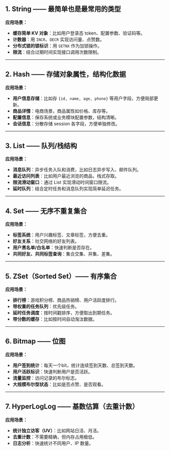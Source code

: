 ## 1. String —— 最简单也是最常用的类型

**应用场景：**

- **缓存简单 KV 对象**：比如用户登录态 token、配置参数、验证码等。
- **计数器**：用 `INCR`、`DECR` 实现访问量、点赞数。
- **分布式锁的锁标识**：用 `SETNX` 作为加锁操作。
- **限流**：结合过期时间实现接口调用次数限制。

------

## 2. Hash —— 存储对象属性，结构化数据

**应用场景：**

- **用户信息存储**：比如存 `{id, name, age, phone}` 等用户字段，方便局部更新。
- **商品详情**：电商场景，商品属性如价格、库存等。
- **配置信息**：保存系统或业务模块配置参数，结构清晰。
- **会话信息**：分散存储 session 各字段，方便单独修改。

------

## 3. List —— 队列/栈结构

**应用场景：**

- **消息队列**：异步任务入队和消费，比如日志异步写入、邮件队列。
- **最近访问列表**：比如用户最近浏览的商品，栈式存取。
- **限流滑动窗口**：通过 List 实现滑动时间窗口限流。
- **延时队列**：结合定时任务和消息队列实现简单延迟任务。

------

## 4. Set —— 无序不重复集合

**应用场景：**

- **标签系统**：用户兴趣标签、文章标签，方便去重。
- **好友关系**：社交网络的好友列表。
- **用户黑名单/白名单**：快速判断是否存在。
- **共同好友、共同标签查询**：集合交集、并集、差集。

------

## 5. ZSet（Sorted Set）—— 有序集合

**应用场景：**

- **排行榜**：游戏积分榜、商品热销榜、用户活跃度排行。
- **带权重的任务队列**：优先级任务。
- **延时任务调度**：按时间戳排序，方便取出到期任务。
- **带分数的缓存**：比如按时间自动淘汰数据。

------

## 6. Bitmap —— 位图

**应用场景：**

- **用户签到统计**：每天一个bit，统计连续签到天数、总签到天数。
- **用户活跃标识**：快速判断用户是否活跃。
- **流量监控**：访问记录的布尔标志。
- **大规模布尔型状态**：比如是否点赞、是否观看。

------

## 7. HyperLogLog —— 基数估算（去重计数）

**应用场景：**

- **统计独立访客（UV）**：比如网站日活、月活。
- **去重计数**：不需要精确，但内存占用极低。
- **日志分析**：快速统计不同用户、IP 数量。

